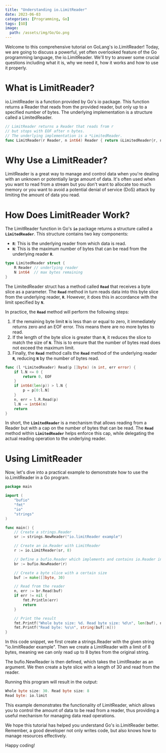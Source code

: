 ```yaml
---
title: "Understanding io.LimitReader"
date: 2023-06-03
categories: [Programming, Go]
tags: [GO]
image:
  path: /assets/img/Go/Go.png
---
```


Welcome to this comprehensive tutorial on GoLang's io.LimitReader! Today, we are going to discuss a powerful, yet often overlooked feature of the Go programming language, the io.LimitReader. We'll try to answer some crucial questions including what it is, why we need it, how it works and how to use it properly.

# **What is LimitReader?**

io.LimitReader is a function provided by Go's io package. This function returns a Reader that reads from the provided reader, but only up to a specified number of bytes. The underlying implementation is a structure called a LimitedReader.

```go
// LimitReader returns a Reader that reads from r
// but stops with EOF after n bytes.
// The underlying implementation is a *LimitedReader.
func LimitReader(r Reader, n int64) Reader { return &LimitedReader{r, n} }
```

# **Why Use a LimitReader?**

LimitReader is a great way to manage and control data when you're dealing with an unknown or potentially large amount of data. It's often used when you want to read from a stream but you don't want to allocate too much memory or you want to avoid a potential denial of service (DoS) attack by limiting the amount of data you read.

# **How Does LimitReader Work?**

The LimitReader function in Go's **`io`** package returns a structure called a **`LimitedReader`**. This structure contains two key components:

- **`R`**: This is the underlying reader from which data is read.
- **`N`**: This is the maximum number of bytes that can be read from the underlying reader **`R`**.

```go
type LimitedReader struct {
	R Reader // underlying reader
	N int64  // max bytes remaining
}
```

The LimitedReader struct has a method called **`Read`** that receives a byte slice as a parameter. The **`Read`** method in turn reads data into this byte slice from the underlying reader, **`R`**. However, it does this in accordance with the limit specified by **`N`**.

In practice, the **`Read`** method will perform the following steps:

1. If the remaining byte limit **`N`** is less than or equal to zero, it immediately returns zero and an EOF error. This means there are no more bytes to read.
2. If the length of the byte slice is greater than **`N`**, it reduces the slice to match the size of **`N`**. This is to ensure that the number of bytes read does not exceed the maximum limit.
3. Finally, the **`Read`** method calls the **`Read`** method of the underlying reader **`R`**, reducing **`N`** by the number of bytes read.

```go
func (l *LimitedReader) Read(p []byte) (n int, err error) {
	if l.N <= 0 {
		return 0, EOF
	}
	if int64(len(p)) > l.N {
		p = p[0:l.N]
	}
	n, err = l.R.Read(p)
	l.N -= int64(n)
	return
}
```

In short, the **`LimitedReader`** is a mechanism that allows reading from a Reader but with a cap on the number of bytes that can be read. The **`Read`** method within **`LimitedReader`** helps enforce this cap, while delegating the actual reading operation to the underlying reader.

# **Using LimitReader**

Now, let's dive into a practical example to demonstrate how to use the io.LimitReader in a Go program.

```go
package main

import (
	"bufio"
	"fmt"
	"io"
	"strings"
)

func main() {
	// Create a strings.Reader
	sr := strings.NewReader("io.limitReader example")

	// Create an io.Reader with LimitReader
	r := io.LimitReader(sr, 8)

	// Define a bufio.Reader which implements and contains io.Reader interface
	br := bufio.NewReader(r)

	// Create a byte slice with a certain size
	buf := make([]byte, 30)

	// Read from the reader
	n, err := br.Read(buf)
	if err != nil {
		fmt.Println(err)
		return
	}

	// Print the result
	fmt.Printf("Whole byte size: %d. Read byte size: %d\n", len(buf), n)
	fmt.Printf("Read byte: %s\n", string(buf[:n]))
}
```

In this code snippet, we first create a strings.Reader with the given string "io.limitReader example". Then we create a LimitReader with a limit of 8 bytes, meaning we can only read up to 8 bytes from the original string.

The bufio.NewReader is then defined, which takes the LimitReader as an argument. We then create a byte slice with a length of 30 and read from the reader.

Running this program will result in the output:

```go
Whole byte size: 30. Read byte size: 8
Read byte: io.limit
```

This example demonstrates the functionality of LimitReader, which allows you to control the amount of data to be read from a reader, thus providing a useful mechanism for managing data read operations.

We hope this tutorial has helped you understand Go's io.LimitReader better. Remember, a good developer not only writes code, but also knows how to manage resources effectively. 

Happy coding!